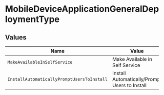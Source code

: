 # MobileDeviceApplicationGeneralDeploymentType


## Values

| Name                                          | Value                                         |
| --------------------------------------------- | --------------------------------------------- |
| `MakeAvailableInSelfService`                  | Make Available in Self Service                |
| `InstallAutomaticallyPromptUsersToInstall`    | Install Automatically/Prompt Users to Install |